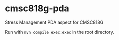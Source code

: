 # cmsc818g-pda
Stress Management PDA aspect for CMSC818G

Run with `mvn compile exec:exec` in the root directory.